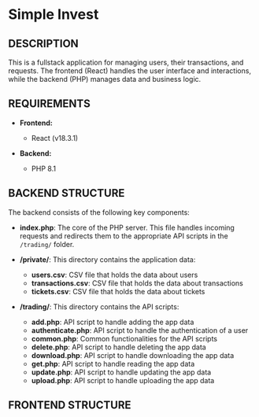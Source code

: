 # Simple Invest

## DESCRIPTION

This is a fullstack application for managing users, their transactions, and requests. The frontend (React) handles the user interface and interactions, while the backend (PHP) manages data and business logic.

## REQUIREMENTS

- **Frontend:**
  - React (v18.3.1)

- **Backend:**
  - PHP 8.1

## BACKEND STRUCTURE

The backend consists of the following key components:

- **index.php**: The core of the PHP server. This file handles incoming requests and redirects them to the appropriate API scripts in the `/trading/` folder.

- **/private/**: This directory contains the application data:
  - **users.csv**: CSV file that holds the data about users
  - **transactions.csv**: CSV file that holds the data about transactions
  - **tickets.csv**: CSV file that holds the data about tickets

- **/trading/**: This directory contains the API scripts:
  - **add.php**: API script to handle adding the app data
  - **authenticate.php**: API script to handle the authentication of a user
  - **common.php**: Common functionalities for the API scripts
  - **delete.php**: API script to handle deleting the app data
  - **download.php**: API script to handle downloading the app data
  - **get.php**: API script to handle reading the app data
  - **update.php**: API script to handle updating the app data
  - **upload.php**: API script to handle uploading the app data

## FRONTEND STRUCTURE